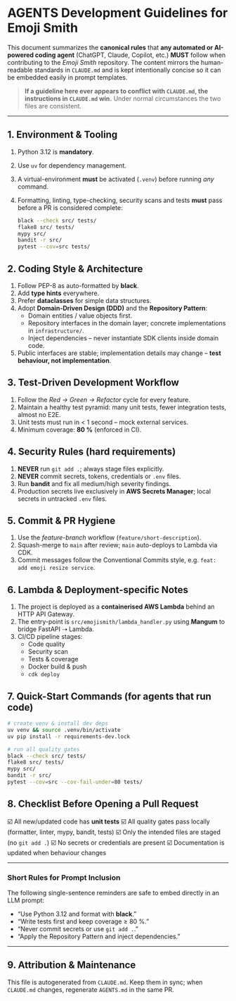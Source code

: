 # AGENTS Development Guidelines for Emoji Smith

This document summarizes the **canonical rules** that **any automated or AI-powered coding agent** (ChatGPT, Claude, Copilot, etc.) **MUST** follow when contributing to the *Emoji Smith* repository.  The content mirrors the human-readable standards in `CLAUDE.md` and is kept intentionally concise so it can be embedded easily in prompt templates.

> **If a guideline here ever appears to conflict with `CLAUDE.md`, the instructions in `CLAUDE.md` win.**  Under normal circumstances the two files are consistent.

---

## 1. Environment & Tooling

1. Python 3.12 is **mandatory**.
2. Use `uv` for dependency management.
3. A virtual-environment **must** be activated (`.venv`) before running *any* command.
4. Formatting, linting, type-checking, security scans and tests **must** pass before a PR is considered complete:

   ```bash
   black --check src/ tests/
   flake8 src/ tests/
   mypy src/
   bandit -r src/
   pytest --cov=src tests/
   ```

## 2. Coding Style & Architecture

1. Follow PEP-8 as auto-formatted by **black**.
2. Add **type hints** everywhere.
3. Prefer **dataclasses** for simple data structures.
4. Adopt **Domain-Driven Design (DDD)** and the **Repository Pattern**:
   * Domain entities / value objects first.
   * Repository interfaces in the domain layer; concrete implementations in `infrastructure/`.
   * Inject dependencies – never instantiate SDK clients inside domain code.
5. Public interfaces are stable; implementation details may change – **test behaviour, not implementation**.

## 3. Test-Driven Development Workflow

1. Follow the *Red → Green → Refactor* cycle for every feature.
2. Maintain a healthy test pyramid: many unit tests, fewer integration tests, almost no E2E.
3. Unit tests must run in < 1 second – mock external services.
4. Minimum coverage: **80 %** (enforced in CI).

## 4. Security Rules (hard requirements)

1. **NEVER** run `git add .`; always stage files explicitly.
2. **NEVER** commit secrets, tokens, credentials or `.env` files.
3. Run **bandit** and fix all medium/high severity findings.
4. Production secrets live exclusively in **AWS Secrets Manager**; local secrets in untracked `.env` files.

## 5. Commit & PR Hygiene

1. Use the *feature-branch* workflow (`feature/short-description`).
2. Squash-merge to `main` after review; `main` auto-deploys to Lambda via CDK.
3. Commit messages follow the Conventional Commits style, e.g. `feat: add emoji resize service`.

## 6. Lambda & Deployment-specific Notes

1. The project is deployed as a **containerised AWS Lambda** behind an HTTP API Gateway.
2. The entry-point is `src/emojismith/lambda_handler.py` using **Mangum** to bridge FastAPI ⇢ Lambda.
3. CI/CD pipeline stages:
   * Code quality
   * Security scan
   * Tests & coverage
   * Docker build & push
   * `cdk deploy`

## 7. Quick-Start Commands (for agents that run code)

```bash
# create venv & install dev deps
uv venv && source .venv/bin/activate
uv pip install -r requirements-dev.lock

# run all quality gates
black --check src/ tests/
flake8 src/ tests/
mypy src/
bandit -r src/
pytest --cov=src --cov-fail-under=80 tests/
```

## 8. Checklist Before Opening a Pull Request

☑️ All new/updated code has **unit tests**
☑️ All quality gates pass locally (formatter, linter, mypy, bandit, tests)
☑️ Only the intended files are staged (no `git add .`)
☑️ No secrets or credentials are present
☑️ Documentation is updated when behaviour changes

---

### Short Rules for Prompt Inclusion

The following single-sentence reminders are safe to embed directly in an LLM prompt:

* “Use Python 3.12 and format with **black**.”
* “Write tests first and keep coverage ≥ 80 %.”
* “Never commit secrets or use `git add .`.”
* “Apply the Repository Pattern and inject dependencies.”

---

## 9. Attribution & Maintenance

This file is autogenerated from `CLAUDE.md`. Keep them in sync; when `CLAUDE.md` changes, regenerate `AGENTS.md` in the same PR.
